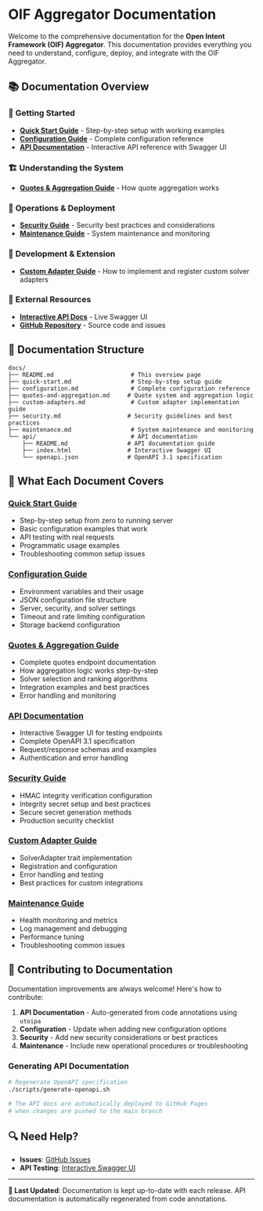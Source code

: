 # OIF Aggregator Documentation

Welcome to the comprehensive documentation for the **Open Intent Framework (OIF) Aggregator**. This documentation provides everything you need to understand, configure, deploy, and integrate with the OIF Aggregator.

## 📚 Documentation Overview

### 🚀 **Getting Started**
- **[Quick Start Guide](quick-start.md)** - Step-by-step setup with working examples
- **[Configuration Guide](configuration.md)** - Complete configuration reference
- **[API Documentation](api/)** - Interactive API reference with Swagger UI

### 🏗️ **Understanding the System**
- **[Quotes & Aggregation Guide](quotes-and-aggregation.md)** - How quote aggregation works

### 🔧 **Operations & Deployment**
- **[Security Guide](security.md)** - Security best practices and considerations
- **[Maintenance Guide](maintenance.md)** - System maintenance and monitoring

### 🚀 **Development & Extension**
- **[Custom Adapter Guide](custom-adapters.md)** - How to implement and register custom solver adapters

### 🔗 **External Resources**
- **[Interactive API Docs](https://openintentsframework.github.io/oif-aggregator/)** - Live Swagger UI
- **[GitHub Repository](https://github.com/openintentsframework/oif-aggregator)** - Source code and issues

## 🔄 **Documentation Structure**

```
docs/
├── README.md                      # This overview page
├── quick-start.md                 # Step-by-step setup guide
├── configuration.md               # Complete configuration reference
├── quotes-and-aggregation.md     # Quote system and aggregation logic
├── custom-adapters.md             # Custom adapter implementation guide
├── security.md                   # Security guidelines and best practices
├── maintenance.md                 # System maintenance and monitoring
└── api/                           # API documentation
    ├── README.md                 # API documentation guide
    ├── index.html                # Interactive Swagger UI
    └── openapi.json              # OpenAPI 3.1 specification
```

## 📖 **What Each Document Covers**

### **[Quick Start Guide](quick-start.md)**
- Step-by-step setup from zero to running server
- Basic configuration examples that work
- API testing with real requests
- Programmatic usage examples
- Troubleshooting common setup issues

### **[Configuration Guide](configuration.md)**
- Environment variables and their usage
- JSON configuration file structure
- Server, security, and solver settings
- Timeout and rate limiting configuration
- Storage backend configuration

### **[Quotes & Aggregation Guide](quotes-and-aggregation.md)**
- Complete quotes endpoint documentation
- How aggregation logic works step-by-step
- Solver selection and ranking algorithms
- Integration examples and best practices
- Error handling and monitoring

### **[API Documentation](api/)**
- Interactive Swagger UI for testing endpoints
- Complete OpenAPI 3.1 specification
- Request/response schemas and examples
- Authentication and error handling

### **[Security Guide](security.md)**
- HMAC integrity verification configuration
- Integrity secret setup and best practices
- Secure secret generation methods
- Production security checklist

### **[Custom Adapter Guide](custom-adapters.md)**
- SolverAdapter trait implementation
- Registration and configuration
- Error handling and testing
- Best practices for custom integrations

### **[Maintenance Guide](maintenance.md)**
- Health monitoring and metrics
- Log management and debugging
- Performance tuning
- Troubleshooting common issues

## 🤝 **Contributing to Documentation**

Documentation improvements are always welcome! Here's how to contribute:

1. **API Documentation** - Auto-generated from code annotations using `utoipa`
2. **Configuration** - Update when adding new configuration options
3. **Security** - Add new security considerations or best practices
4. **Maintenance** - Include new operational procedures or troubleshooting

### Generating API Documentation
```bash
# Regenerate OpenAPI specification
./scripts/generate-openapi.sh

# The API docs are automatically deployed to GitHub Pages
# when changes are pushed to the main branch
```

## 🔍 **Need Help?**

- **Issues**: [GitHub Issues](https://github.com/openintentsframework/oif-aggregator/issues)
- **API Testing**: [Interactive Swagger UI](https://openintentsframework.github.io/oif-aggregator/)

---

**📝 Last Updated**: Documentation is kept up-to-date with each release. API documentation is automatically regenerated from code annotations.

